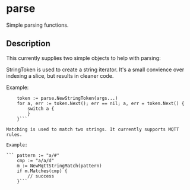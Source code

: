 # parse
Simple parsing functions.

## Description

This currently supplies two simple objects to help with parsing:

StringToken is used to create a string iterator. It's a small convience over indexing a slice, but results in cleaner code.

Example:

```	args := []string{"this", "is", "a", "sequence"}
	token := parse.NewStringToken(args...)
	for a, err := token.Next(); err == nil; a, err = token.Next() {
		switch a {
		}
	}```
	
Matching is used to match two strings. It currently supports MQTT rules.

Example:

```	pattern := "a/#"
	cmp := "a/a/d"
	m := NewMqttStringMatch(pattern)
	if m.Matches(cmp) {
		// success
	}```